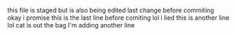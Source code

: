 this file is staged but is also being edited
last change before commiting
okay i promise this is the last line before comiting
lol i lied this is another line
lol cat is out the bag I'm adding another line
